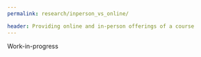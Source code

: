 ```yaml
---
permalink: research/inperson_vs_online/

header: Providing online and in-person offerings of a course
---
```


Work-in-progress